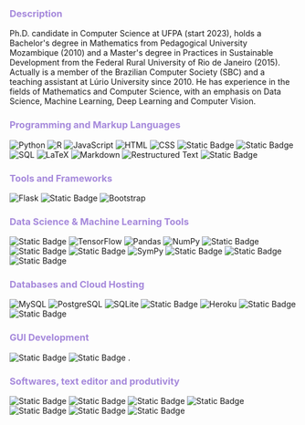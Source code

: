 <h3 style="color:a588db"> Description</h3>
Ph.D. candidate in Computer Science at UFPA (start 2023), holds a Bachelor's degree in Mathematics from Pedagogical University Mozambique (2010) and a Master's degree in Practices in Sustainable Development from the Federal Rural University of Rio de Janeiro (2015). Actually is a member of the Brazilian Computer Society (SBC) and a teaching assistant at Lúrio University since 2010. He has experience in the fields of Mathematics and Computer Science, with an emphasis on Data Science, Machine Learning, Deep Learning and Computer Vision.

<!-- Programming and Markup Languages -->
<h3 style="color:a588db"> Programming and Markup Languages</h3>
<p>
  <img alt="Python" src="https://img.shields.io/badge/Python-14354C.svg?logo=python&logoColor=white">
  <img alt="R" src="https://img.shields.io/badge/R-276DC3.svg?logo=r&logoColor=white">
  <img alt="JavaScript" src="https://img.shields.io/badge/JavaScript-F7DF1E.svg?logo=javascript&logoColor=black">
  <img alt="HTML" src="https://img.shields.io/badge/HTML-E34F26.svg?logo=html5&logoColor=white">
  <img alt="CSS" src="https://img.shields.io/badge/CSS-1572B6.svg?logo=css3&logoColor=white">
  <img alt="Static Badge" src="https://img.shields.io/badge/Jinja-grey?style=flat&logo=jinja&labelColor=red">
  <img alt="Static Badge" src="https://img.shields.io/badge/PHP-%23777BB4?style=flat&logo=php&labelColor=black">
  <img alt="SQL" src="https://custom-icon-badges.demolab.com/badge/SQL-025E8C.svg?logo=database&logoColor=white">
  <img alt="LaTeX" src="https://img.shields.io/badge/LaTeX-008080.svg?logo=LaTeX&logoColor=white">
  <img alt="Markdown" src="https://img.shields.io/badge/Markdown-000000.svg?logo=markdown&logoColor=white">
  <img alt="Restructured Text" src="https://img.shields.io/badge/Restructured Text-3a4148.svg?logo=readthedocs&logoColor=white">
  <img alt="Static Badge" src="https://img.shields.io/badge/sphinx-black?style=flat&logo=sphinx&labelColor=black">
</p>


<!-- Tools and Frameworks -->
<h3 style="color:a588db"> Tools and Frameworks</h3>

<img alt="Flask" src="https://img.shields.io/badge/Flask-000000.svg?logo=flask&logoColor=white">
<img alt="Static Badge" src="https://img.shields.io/badge/django-%23092E20?style=flat&logo=django&labelColor=dark-grey">
<img alt="Bootstrap" src="https://img.shields.io/badge/Bootstrap-7952B3.svg?logo=bootstrap&logoColor=white">
     
<!-- Data Science & Machine Learning Tools -->
<h3 style="color:a588db">   Data Science & Machine Learning Tools</h3>
<img alt="Static Badge" src="https://img.shields.io/badge/keras-%23D00000?style=flat&logo=Keras&logoSize=auto&labelColor=grey&color=%23D00000">
<img alt="TensorFlow" src="https://img.shields.io/badge/TensorFlow-FF6F00.svg?logo=TensorFlow&logoColor=white">
<img alt="Pandas" src="https://img.shields.io/badge/Pandas-150458.svg?logo=pandas&logoColor=white">
<img alt="NumPy" src="https://img.shields.io/badge/Numpy-013243.svg?logo=numpy&logoColor=white">
<img alt="Static Badge" src="https://img.shields.io/badge/Matplolib-%23559ced?style=flat&logoSize=auto&labelColor=white">
<img alt="Static Badge" src="https://img.shields.io/badge/Scikit_Learn-%23F7931E?style=flat&logo=scikitlearn&logoSize=auto&labelColor=blue&color=%23F7931E">
<img alt="Static Badge" src="https://img.shields.io/badge/Scipy-%238CAAE6?style=flat&logo=scipy&logoSize=auto&labelColor=white&color=%238CAAE6">
<img alt="SymPy" src="https://img.shields.io/badge/SymPy-3B5526.svg?logo=sympy&logoColor=white">
<img alt="Static Badge" src="https://img.shields.io/badge/OpenCV-%235C3EE8?style=flat&logo=opencv&logoSize=auto&labelColor=green&color=%235C3EE8">
<img alt="Static Badge" src="https://img.shields.io/badge/Altair-%230096D6?style=flat&logo=altair&logoSize=auto">
<img alt="Static Badge" src="https://img.shields.io/badge/PyTorch-%23EE4C2C?style=flat&logo=PyTorch&logoSize=auto&labelColor=white&color=%23EE4C2C">


<!-- Databases and Cloud Hosting -->
<h3 style="color:a588db"> Databases and Cloud Hosting</h3>
  
<p>
    <img alt="MySQL" src="https://img.shields.io/badge/MySQL-00f.svg?logo=mysql&logoColor=white">
    <img alt="PostgreSQL" src ="https://img.shields.io/badge/PostgreSQL-316192.svg?logo=postgresql&logoColor=white">
    <img alt="SQLite" src ="https://img.shields.io/badge/SQLite-07405e.svg?logo=sqlite&logoColor=white">
    <img alt="Static Badge" src="https://img.shields.io/badge/SQLAlchemy-%23D71F00?style=flat&logo=sqlalchemy&logoSize=auto&labelColor=black">
    <img alt="Heroku" src="https://img.shields.io/badge/Heroku-430098.svg?logo=heroku&logoColor=white">
    <img alt="Static Badge" src="https://img.shields.io/badge/Python%20Anywhere-%231D9FD7?style=flat&logo=pythonanywhere&logoSize=auto&labelColor=black">
    <img alt="Static Badge" src="https://img.shields.io/badge/Akamai%20Cloud-%230096D6?style=flat&logo=akamai&logoSize=auto&labelColor=white">
</p>

<!-- GUI development -->
<h3 style="color:a588db"> GUI Development</h3>
<img alt="Static Badge" src="https://img.shields.io/badge/Tkinter-%230096D6?style=flat&logo=python&logoSize=auto&labelColor=%23acd437">
<img alt="Static Badge" src="https://img.shields.io/badge/PyQt5-%230096D6?style=flat&logo=python&logoSize=auto&labelColor=%23acd437">
.

<!-- Softwares, text editor and produtivity -->
<h3 style="color:a588db"> Softwares, text editor and produtivity</h3>
<img alt="Static Badge" src="https://img.shields.io/badge/MS_Office_365-%230096D6?style=flat&logo=altair&logoSize=auto">
<img alt="Static Badge" src="https://img.shields.io/badge/Google%20WorkSpace-%234285F4?style=flat&logo=google&logoSize=auto&labelColor=white">
<img alt="Static Badge" src="https://img.shields.io/badge/GNU_Bash-%234EAA25?style=flat&logo=gnubash&logoSize=auto&labelColor=black">
<img alt="Static Badge" src="https://img.shields.io/badge/Git-black?style=flat&logo=git&logoSize=auto&labelColor=white">
<img alt="Static Badge" src="https://img.shields.io/badge/GitHub-%23181717?style=flat&logo=github&logoSize=auto&labelColor=black">
<img alt="Static Badge" src="https://img.shields.io/badge/json-%23181717?style=flat&logo=json&logoSize=auto&labelColor=black">
<img alt="Static Badge" src="https://img.shields.io/badge/GIMP-%238C8073?style=flat&logo=GIMP&logoSize=auto&labelColor=black&color=%238C8073">




